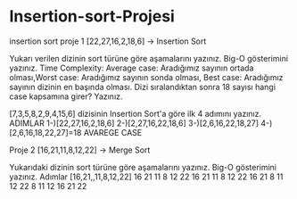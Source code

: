 # Insertion-sort-Projesi
insertion sort
proje 1
[22,27,16,2,18,6] -> Insertion Sort

Yukarı verilen dizinin sort türüne göre aşamalarını yazınız.
Big-O gösterimini yazınız.
Time Complexity: Average case: Aradığımız sayının ortada olması,Worst case: Aradığımız sayının sonda olması, Best case: Aradığımız sayının dizinin en başında olması.
Dizi sıralandıktan sonra 18 sayısı hangi case kapsamına girer? Yazınız.


[7,3,5,8,2,9,4,15,6] dizisinin Insertion Sort'a göre ilk 4 adımını yazınız.
ADIMLAR
1-)[22,27,16,2,18,6]
2-)[2,27,16,22,18,6]
3-)[2,6,16,22,18,27]
4-)[2,6,16,18,22,27]=18 AVAREGE CASE



Proje 2
[16,21,11,8,12,22] -> Merge Sort

Yukarıdaki dizinin sort türüne göre aşamalarını yazınız.
Big-O gösterimini yazınız.
Adımlar
[16,21,,11,8,12,22]
     16 21        11   8         12   22
  16     21     11       8    12       22 
    16  21        8  11         12   22
 8   11   12   16  21  22
